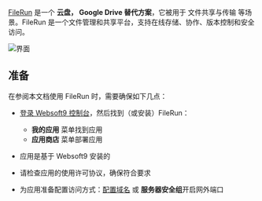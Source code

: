 [FileRun](https://filerun.com/) 是一个 **云盘， Google Drive 替代方案**，它被用于 文件共享与传输  等场景。FileRun 是一个文件管理和共享平台，支持在线存储、协作、版本控制和安全访问。


![界面](https://libs.websoft9.com/Websoft9/DocsPicture/zh/filerun/filerun-gui-websoft9.png)


## 准备

在参阅本文档使用 FileRun 时，需要确保如下几点：

- [登录 Websoft9 控制台](./login-console)，然后找到（或安装）FileRun：
  - **我的应用** 菜单找到应用 
  - **应用商店** 菜单部署应用

- 应用是基于 Websoft9 安装的

- 请检查应用的使用许可协议，确保符合要求


- 为应用准备配置访问方式：[配置域名](./domain-set) 或 **服务器安全组**开启网外端口